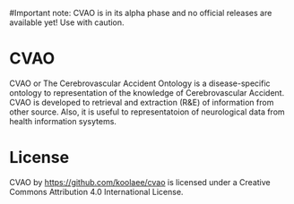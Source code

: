 #Important note: 
CVAO is in its alpha phase and no official releases are available yet! Use with caution.

# CVAO
CVAO or The Cerebrovascular Accident Ontology is a disease-specific ontology to representation of the knowledge of Cerebrovascular Accident.
CVAO is developed to retrieval and extraction (R&E) of information from other source. Also, it is useful to representatoion of neurological data from health information sysytems. 

# License
CVAO by https://github.com/koolaee/cvao is licensed under a Creative Commons Attribution 4.0 International License.

